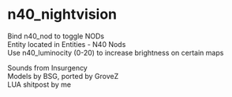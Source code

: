 # n40_nightvision

Bind n40_nod to toggle NODs <br>
Entity located in Entities - N40 Nods <br>
Use n40_luminocity (0-20) to increase brightness on certain maps<br>

Sounds from Insurgency<br>
Models by BSG, ported by GroveZ<br>
LUA shitpost by me<br>



